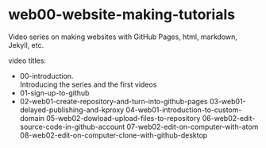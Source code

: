 # web00-website-making-tutorials
Video series on making websites with GitHub Pages, html, markdown, Jekyll, etc.

video titles: 
* 00-introduction.  
Introducing the series and the first videos
* 01-sign-up-to-github
* 02-web01-create-repository-and-turn-into-github-pages
03-web01-delayed-publishing-and-kproxy
04-web01-introduction-to-custom-domain
05-web02-dowload-upload-files-to-repository
06-web02-edit-source-code-in-github-account
07-web02-edit-on-computer-with-atom
08-web02-edit-on-computer-clone-with-github-desktop
